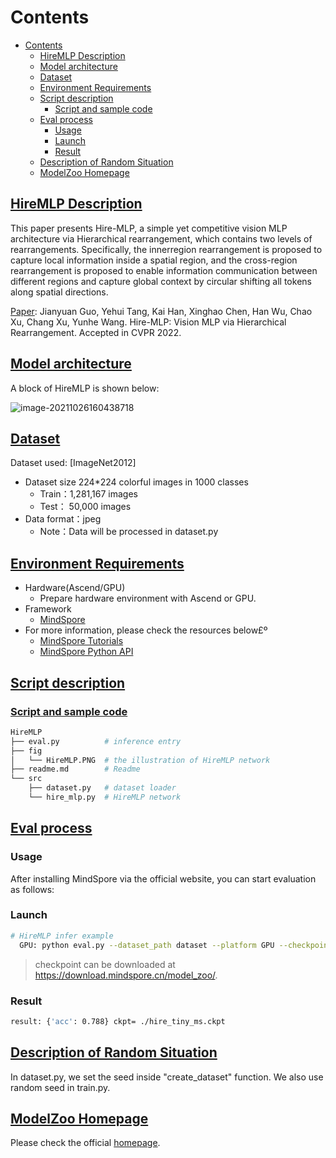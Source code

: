# Contents

- [Contents](#contents)
    - [HireMLP Description](#hiremlp-description)
    - [Model architecture](#model-architecture)
    - [Dataset](#dataset)
    - [Environment Requirements](#environment-requirements)
    - [Script description](#script-description)
        - [Script and sample code](#script-and-sample-code)
    - [Eval process](#eval-process)
        - [Usage](#usage)
        - [Launch](#launch)
        - [Result](#result)
    - [Description of Random Situation](#description-of-random-situation)
    - [ModelZoo Homepage](#modelzoo-homepage)

## [HireMLP Description](#contents)

  This paper presents Hire-MLP, a simple yet competitive vision MLP architecture via Hierarchical rearrangement, which contains two levels of rearrangements. Specifically, the innerregion rearrangement is proposed to capture local information inside a spatial region, and the cross-region rearrangement is proposed to enable information communication between different regions and capture global context by circular shifting all tokens along spatial directions.

[Paper](https://arxiv.org/pdf/2108.13341.pdf): Jianyuan Guo, Yehui Tang, Kai Han, Xinghao Chen, Han Wu, Chao Xu, Chang Xu, Yunhe Wang. Hire-MLP: Vision MLP via Hierarchical Rearrangement. Accepted in CVPR 2022.

## [Model architecture](#contents)

A block of HireMLP is shown below:

![image-20211026160438718](./fig/HireMLP.PNG)

## [Dataset](#contents)

Dataset used: [ImageNet2012]

- Dataset size 224*224 colorful images in 1000 classes
    - Train：1,281,167 images  
    - Test： 50,000 images
- Data format：jpeg
    - Note：Data will be processed in dataset.py

## [Environment Requirements](#contents)

- Hardware(Ascend/GPU)
    - Prepare hardware environment with Ascend or GPU.
- Framework
    - [MindSpore](https://www.mindspore.cn/install/en)
- For more information, please check the resources below£º
    - [MindSpore Tutorials](https://www.mindspore.cn/tutorials/en/r1.8/index.html)
    - [MindSpore Python API](https://www.mindspore.cn/docs/en/r1.8/index.html)

## [Script description](#contents)

### [Script and sample code](#contents)

```bash
HireMLP
├── eval.py          # inference entry
├── fig
│   └── HireMLP.PNG  # the illustration of HireMLP network
├── readme.md        # Readme
└── src
    ├── dataset.py   # dataset loader
    └── hire_mlp.py  # HireMLP network
```

## [Eval process](#contents)

### Usage

After installing MindSpore via the official website, you can start evaluation as follows:

### Launch

```bash
# HireMLP infer example
  GPU: python eval.py --dataset_path dataset --platform GPU --checkpoint_path [CHECKPOINT_PATH]
```

> checkpoint can be downloaded at https://download.mindspore.cn/model_zoo/.

### Result

```bash
result: {'acc': 0.788} ckpt= ./hire_tiny_ms.ckpt
```

## [Description of Random Situation](#contents)

In dataset.py, we set the seed inside "create_dataset" function. We also use random seed in train.py.

## [ModelZoo Homepage](#contents)

Please check the official [homepage](https://gitee.com/mindspore/models).